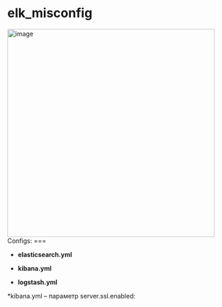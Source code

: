 # elk_misconfig
<img width="467" alt="image" src="https://user-images.githubusercontent.com/49746472/126661222-4deb00f4-920b-46a8-8d07-4e7c1eeba249.png">
Configs:
===

* **elasticsearch.yml**

* **kibana.yml**

* **logstash.yml**

*kibana.yml – параметр server.ssl.enabled:
